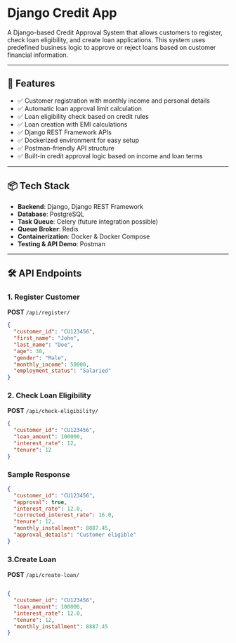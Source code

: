 # Django Credit App

A Django-based Credit Approval System that allows customers to register, check loan eligibility, and create loan applications. This system uses predefined business logic to approve or reject loans based on customer financial information.

---

## 🚀 Features

- ✅ Customer registration with monthly income and personal details
- ✅ Automatic loan approval limit calculation
- ✅ Loan eligibility check based on credit rules
- ✅ Loan creation with EMI calculations
- ✅ Django REST Framework APIs
- ✅ Dockerized environment for easy setup
- ✅ Postman-friendly API structure
- ✅ Built-in credit approval logic based on income and loan terms

---

## 📦 Tech Stack

- **Backend**: Django, Django REST Framework
- **Database**: PostgreSQL
- **Task Queue**: Celery (future integration possible)
- **Queue Broker**: Redis
- **Containerization**: Docker & Docker Compose
- **Testing & API Demo**: Postman

---

## 🛠️ API Endpoints

### 1. Register Customer  
**POST** `/api/register/`
```json
{
  "customer_id": "CU123456",
  "first_name": "John",
  "last_name": "Doe",
  "age": 30,
  "gender": "Male",
  "monthly_income": 50000,
  "employment_status": "Salaried"
}
```

### 2. Check Loan Eligibility
**POST** `/api/check-eligibility/`
```json
{
  "customer_id": "CU123456",
  "loan_amount": 100000,
  "interest_rate": 12,
  "tenure": 12
}
```

### Sample Response
```json
{
  "customer_id": "CU123456",
  "approval": true,
  "interest_rate": 12.0,
  "corrected_interest_rate": 16.0,
  "tenure": 12,
  "monthly_installment": 8887.45,
  "approval_details": "Customer eligible"
}
```

### 3.Create Loan
**POST** `/api/create-loan/`
```json

{
  "customer_id": "CU123456",
  "loan_amount": 100000,
  "interest_rate": 12.0,
  "tenure": 12,
  "monthly_installment": 8887.45
}
```
